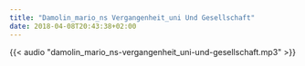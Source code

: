 ```yaml
---
title: "Damolin_mario_ns Vergangenheit_uni Und Gesellschaft"
date: 2018-04-08T20:43:38+02:00
---
```


{{< audio "damolin_mario_ns-vergangenheit_uni-und-gesellschaft.mp3" >}}